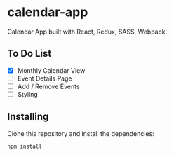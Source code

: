 # calendar-app

Calendar App built with React, Redux, SASS, Webpack. 

## To Do List
- [x] Monthly Calendar View
- [ ] Event Details Page
- [ ] Add / Remove Events
- [ ] Styling

## Installing

Clone this repository and install the dependencies:

```
npm install
```